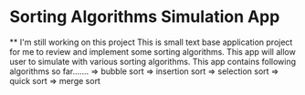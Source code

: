 # Sorting Algorithms Simulation App
** I'm still working on this project
This is small text base application project for me to review and implement some sorting algorithms. This app will allow user to simulate with various sorting algorithms. 
This app contains following algorithms so far.......
 => bubble sort
 => insertion sort
 => selection sort
 => quick sort
 => merge sort
